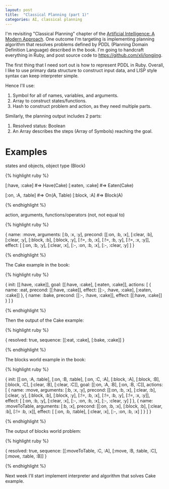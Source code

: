 ```yaml
---
layout: post
title:  "Classical Planning (part 1)"
categories: AI, classical planning
---
```


I'm revisiting "Classical Planning" chapter of the [Artificial Intelligence: A Modern Approach][ai-book]. One outcome I'm targeting is implementing planning algorithm that resolves problems defined by PDDL (Planning Domain Definition Language) described in the book. I'm going to handcraft everything in Ruby, and post source code to https://github.com/xli/longjing.

The first thing that I need sort out is how to represent PDDL in Ruby. Overall, I like to use primary data structure to construct input data, and LISP style syntax can keep interpreter simple.

Hence I'll use:

1. Symbol for all of names, variables, and arguments.
2. Array to construct states/functions.
3. Hash to construct problem and action, as they need multiple parts.

Similarly, the planning output includes 2 parts:

1. Resolved status: Boolean
2. An Array describes the steps (Array of Symbols) reaching the goal.

Examples
=============

states and objects, object type (Block)

{% highlight ruby %}

[:have, :cake]          #=> Have(Cake)
[:eaten, :cake]         #=> Eaten(Cake)

[:on, :A, :table]       #=> On(A, Table)
[:block, :A]            #=> Block(A)

{% endhighlight %}

action, arguments, functions/operators (not, not equal to)

{% highlight ruby %}

{
  name: :move,
  arguments: [:b, :x, :y],
  precond: [[:on, :b, :x],
            [:clear, :b],
            [:clear, :y],
            [:block, :b],
            [:block, :y],
            [:!=, :b, :x],
            [:!=, :b, :y],
            [:!=, :x, :y]],
  effect: [
    [:on, :b, :y],
    [:clear, :x],
    [:-, :on, :b, :x],
    [:-, :clear, :y]
  ]
}

{% endhighlight %}

The Cake example in the book:

{% highlight ruby %}

{
  init: [[:have, :cake]],
  goal: [[:have, :cake], [:eaten, :cake]],
  actions: [
    {
      name: :eat,
      precond: [[:have, :cake]],
      effect: [[:-, :have, :cake], [:eaten, :cake]]
    },
    {
      name: :bake,
      precond: [[:-, :have, :cake]],
      effect: [[:have, :cake]]
    }
  ]
}

{% endhighlight %}

Then the output of the Cake example:

{% highlight ruby %}

{
  resolved: true,
  sequence: [[:eat, :cake], [:bake, :cake]]
}

{% endhighlight %}


The blocks world example in the book:

{% highlight ruby %}

{
  init: [[:on, :A, :table],
         [:on, :B, :table],
         [:on, :C, :A],
         [:block, :A],
         [:block, :B],
         [:block, :C],
         [:clear, :B],
         [:clear, :C]],
  goal: [[:on, :A, :B], [:on, :B, :C]],
  actions: [
    {
      name: :move,
      arguments: [:b, :x, :y],
      precond: [[:on, :b, :x],
                [:clear, :b],
                [:clear, :y],
                [:block, :b],
                [:block, :y],
                [:!=, :b, :x],
                [:!=, :b, :y],
                [:!=, :x, :y]],
      effect: [
        [:on, :b, :y],
        [:clear, :x],
        [:-, :on, :b, :x],
        [:-, :clear, :y]
      ]
    },
    {
      name: :moveToTable,
      arguments: [:b, :x],
      precond: [[:on, :b, :x],
                [:block, :b],
                [:clear, :b],
                [:!= :b, :x]],
      effect: [
        [:on, :b, :table],
        [:clear, :x],
        [:-, :on, :b, :x]
      ]
    }
  ]
}

{% endhighlight %}

The output of blocks world problem:

{% highlight ruby %}

{
  resolved: true,
  sequence: [[:moveToTable, :C, :A], [:move, :B, :table, :C], [:move, :table, :B]]
}

{% endhighlight %}

Next week I'll start implement interpreter and algorithm that solves Cake example.

[ai-book]:          http://www.amazon.com/Artificial-Intelligence-Modern-Approach-Edition/dp/0136042597